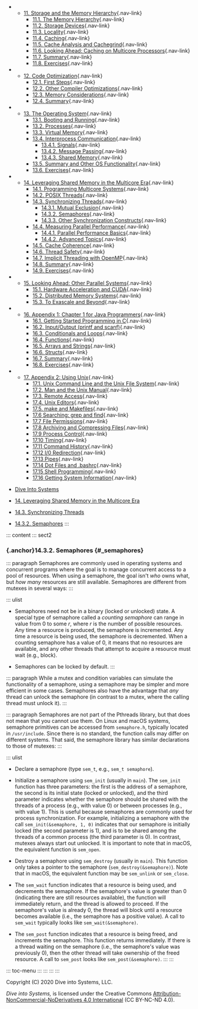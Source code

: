 
-   -   [11. Storage and the Memory
        Hierarchy](../C11-MemHierarchy/index.html){.nav-link}
        -   [11.1. The Memory
            Hierarchy](../C11-MemHierarchy/mem_hierarchy.html){.nav-link}
        -   [11.2. Storage
            Devices](../C11-MemHierarchy/devices.html){.nav-link}
        -   [11.3.
            Locality](../C11-MemHierarchy/locality.html){.nav-link}
        -   [11.4. Caching](../C11-MemHierarchy/caching.html){.nav-link}
        -   [11.5. Cache Analysis and
            Cachegrind](../C11-MemHierarchy/cachegrind.html){.nav-link}
        -   [11.6. Looking Ahead: Caching on Multicore
            Processors](../C11-MemHierarchy/coherency.html){.nav-link}
        -   [11.7. Summary](../C11-MemHierarchy/summary.html){.nav-link}
        -   [11.8.
            Exercises](../C11-MemHierarchy/exercises.html){.nav-link}

-   -   [12. Code Optimization](../C12-CodeOpt/index.html){.nav-link}
        -   [12.1. First Steps](../C12-CodeOpt/basic.html){.nav-link}
        -   [12.2. Other Compiler
            Optimizations](../C12-CodeOpt/loops_functions.html){.nav-link}
        -   [12.3. Memory
            Considerations](../C12-CodeOpt/memory_considerations.html){.nav-link}
        -   [12.4. Summary](../C12-CodeOpt/summary.html){.nav-link}

-   -   [13. The Operating System](../C13-OS/index.html){.nav-link}
        -   [13.1. Booting and Running](../C13-OS/impl.html){.nav-link}
        -   [13.2. Processes](../C13-OS/processes.html){.nav-link}
        -   [13.3. Virtual Memory](../C13-OS/vm.html){.nav-link}
        -   [13.4. Interprocess
            Communication](../C13-OS/ipc.html){.nav-link}
            -   [13.4.1. Signals](../C13-OS/ipc_signals.html){.nav-link}
            -   [13.4.2. Message
                Passing](../C13-OS/ipc_msging.html){.nav-link}
            -   [13.4.3. Shared
                Memory](../C13-OS/ipc_shm.html){.nav-link}
        -   [13.5. Summary and Other OS
            Functionality](../C13-OS/advanced.html){.nav-link}
        -   [13.6. Exercises](../C13-OS/exercises.html){.nav-link}

-   -   [14. Leveraging Shared Memory in the Multicore
        Era](index.html){.nav-link}
        -   [14.1. Programming Multicore
            Systems](multicore.html){.nav-link}
        -   [14.2. POSIX Threads](posix.html){.nav-link}
        -   [14.3. Synchronizing
            Threads](synchronization.html){.nav-link}
            -   [14.3.1. Mutual Exclusion](mutex.html){.nav-link}
            -   [14.3.2. Semaphores](semaphores.html){.nav-link}
            -   [14.3.3. Other Synchronization
                Constructs](other_syncs.html){.nav-link}
        -   [14.4. Measuring Parallel
            Performance](performance.html){.nav-link}
            -   [14.4.1. Parallel Performance
                Basics](performance_basics.html){.nav-link}
            -   [14.4.2. Advanced
                Topics](performance_advanced.html){.nav-link}
        -   [14.5. Cache Coherence](cache_coherence.html){.nav-link}
        -   [14.6. Thread Safety](thread_safety.html){.nav-link}
        -   [14.7. Implicit Threading with
            OpenMP](openmp.html){.nav-link}
        -   [14.8. Summary](summary.html){.nav-link}
        -   [14.9. Exercises](exercises.html){.nav-link}

-   -   [15. Looking Ahead: Other Parallel
        Systems](../C15-Parallel/index.html){.nav-link}
        -   [15.1. Hardware Acceleration and
            CUDA](../C15-Parallel/gpu.html){.nav-link}
        -   [15.2. Distributed Memory
            Systems](../C15-Parallel/distrmem.html){.nav-link}
        -   [15.3. To Exascale and
            Beyond](../C15-Parallel/cloud.html){.nav-link}

-   -   [16. Appendix 1: Chapter 1 for Java
        Programmers](../Appendix1/index.html){.nav-link}
        -   [16.1. Getting Started Programming in
            C](../Appendix1/getting_started.html){.nav-link}
        -   [16.2. Input/Output (printf and
            scanf)](../Appendix1/input_output.html){.nav-link}
        -   [16.3. Conditionals and
            Loops](../Appendix1/conditionals.html){.nav-link}
        -   [16.4. Functions](../Appendix1/functions.html){.nav-link}
        -   [16.5. Arrays and
            Strings](../Appendix1/arrays_strings.html){.nav-link}
        -   [16.6. Structs](../Appendix1/structs.html){.nav-link}
        -   [16.7. Summary](../Appendix1/summary.html){.nav-link}
        -   [16.8. Exercises](../Appendix1/exercises.html){.nav-link}

-   -   [17. Appendix 2: Using Unix](../Appendix2/index.html){.nav-link}
        -   [17.1. Unix Command Line and the Unix File
            System](../Appendix2/cmdln_basics.html){.nav-link}
        -   [17.2. Man and the Unix
            Manual](../Appendix2/man.html){.nav-link}
        -   [17.3. Remote Access](../Appendix2/ssh_scp.html){.nav-link}
        -   [17.4. Unix Editors](../Appendix2/editors.html){.nav-link}
        -   [17.5. make and
            Makefiles](../Appendix2/makefiles.html){.nav-link}
        -   [17.6 Searching: grep and
            find](../Appendix2/grep.html){.nav-link}
        -   [17.7 File Permissions](../Appendix2/chmod.html){.nav-link}
        -   [17.8 Archiving and Compressing
            Files](../Appendix2/tar.html){.nav-link}
        -   [17.9 Process Control](../Appendix2/pskill.html){.nav-link}
        -   [17.10 Timing](../Appendix2/timing.html){.nav-link}
        -   [17.11 Command
            History](../Appendix2/history.html){.nav-link}
        -   [17.12 I/0
            Redirection](../Appendix2/ioredirect.html){.nav-link}
        -   [17.13 Pipes](../Appendix2/pipe.html){.nav-link}
        -   [17.14 Dot Files and
            .bashrc](../Appendix2/dotfiles.html){.nav-link}
        -   [17.15 Shell
            Programming](../Appendix2/shellprog.html){.nav-link}
        -   [17.16 Getting System
            Information](../Appendix2/sysinfo.html){.nav-link}



-   [Dive Into Systems](../index-2.html)
-   [14. Leveraging Shared Memory in the Multicore Era](index.html)
-   [14.3. Synchronizing Threads](synchronization.html)
-   [14.3.2. Semaphores](semaphores.html)
:::

::: content
::: sect2
### [](#_semaphores){.anchor}14.3.2. Semaphores {#_semaphores}

::: paragraph
Semaphores are commonly used in operating systems and concurrent
programs where the goal is to manage concurrent access to a pool of
resources. When using a semaphore, the goal isn't *who* owns what, but
*how many* resources are still available. Semaphores are different from
mutexes in several ways:
:::

::: ulist
-   Semaphores need not be in a binary (locked or unlocked) state. A
    special type of semaphore called a *counting semaphore* can range in
    value from 0 to some *r*, where *r* is the number of possible
    resources. Any time a resource is produced, the semaphore is
    incremented. Any time a resource is being used, the semaphore is
    decremented. When a counting semaphore has a value of 0, it means
    that no resources are available, and any other threads that attempt
    to acquire a resource must wait (e.g., block).

-   Semaphores can be locked by default.
:::

::: paragraph
While a mutex and condition variables can simulate the functionality of
a semaphore, using a semaphore may be simpler and more efficient in some
cases. Semaphores also have the advantage that *any* thread can unlock
the semaphore (in contrast to a mutex, where the calling thread must
unlock it).
:::

::: paragraph
Semaphores are not part of the Pthreads library, but that does not mean
that you cannot use them. On Linux and macOS systems, semaphore
primitives can be accessed from `semaphore.h`, typically located in
`/usr/include`. Since there is no standard, the function calls may
differ on different systems. That said, the semaphore library has
similar declarations to those of mutexes:
:::

::: ulist
-   Declare a semaphore (type `sem_t`, e.g., `sem_t semaphore`).

-   Initialize a semaphore using `sem_init` (usually in `main`). The
    `sem_init` function has three parameters: the first is the address
    of a semaphore, the second is its initial state (locked or
    unlocked), and the third parameter indicates whether the semaphore
    should be shared with the threads of a process (e.g., with value 0)
    or between processes (e.g., with value 1). This is useful because
    semaphores are commonly used for process synchronization. For
    example, initializing a semaphore with the call
    `sem_init(&semaphore, 1, 0)` indicates that our semaphore is
    initially locked (the second parameter is 1), and is to be shared
    among the threads of a common process (the third parameter is 0). In
    contrast, mutexes always start out unlocked. It is important to note
    that in macOS, the equivalent function is `sem_open`.

-   Destroy a semaphore using `sem_destroy` (usually in `main`). This
    function only takes a pointer to the semaphore
    (`sem_destroy(&semaphore)`). Note that in macOS, the equivalent
    function may be `sem_unlink` or `sem_close`.

-   The `sem_wait` function indicates that a resource is being used, and
    decrements the semaphore. If the semaphore's value is greater than 0
    (indicating there are still resources available), the function will
    immediately return, and the thread is allowed to proceed. If the
    semaphore's value is already 0, the thread will block until a
    resource becomes available (i.e., the semaphore has a positive
    value). A call to `sem_wait` typically looks like
    `sem_wait(&semaphore)`.

-   The `sem_post` function indicates that a resource is being freed,
    and increments the semaphore. This function returns immediately. If
    there is a thread waiting on the semaphore (i.e., the semaphore's
    value was previously 0), then the other thread will take ownership
    of the freed resource. A call to `sem_post` looks like
    `sem_post(&semaphore)`.
:::
:::

::: toc-menu
:::
:::
:::
:::

Copyright (C) 2020 Dive into Systems, LLC.

*Dive into Systems,* is licensed under the Creative Commons
[Attribution-NonCommercial-NoDerivatives 4.0
International](https://creativecommons.org/licenses/by-nc-nd/4.0/) (CC
BY-NC-ND 4.0).
